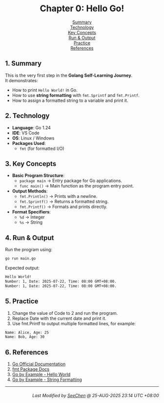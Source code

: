 <div align=center>

# Chapter 0: Hello Go!

[Summary](#1-summary)</br>
[Technology](#2-technology)</br>
[Key Concepts](#3-key-concepts)</br>
[Run & Output](#4-run--output)</br>
[Practice](#5-practice)</br>
[References](#6-references)

</div>

## 1. Summary
This is the very first step in the **Golang Self-Learning Journey**.  
It demonstrates:
- How to print `Hello World!` in Go.
- How to use **string formatting** with `fmt.Sprintf` and `fmt.Printf`.
- How to assign a formatted string to a variable and print it.

## 2. Technology
- **Language**: Go 1.24
- **IDE**: VS Code
- **OS**: Linux / Windows
- **Packages Used**:
  - `fmt` (for formatted I/O)

## 3. Key Concepts
- **Basic Program Structure**:
  - `package main` -> Entry package for Go applications.
  - `func main()` -> Main function as the program entry point.
- **Output Methods**:
  - `fmt.Println()` -> Prints with a newline.
  - `fmt.Sprintf()` -> Returns a formatted string.
  - `fmt.Printf()` -> Formats and prints directly.
- **Format Specifiers**:
  - `%d` -> Integer
  - `%s` -> String

## 4. Run & Output
Run the program using:
```bash
go run main.go
```

Expected output:
```bash
Hello World!
Number: 1, Date: 2025-07-22, Time: 08:00 GMT+08:00.
Number: 1, Date: 2025-07-22, Time: 08:00 GMT+08:00.
```

## 5. Practice
1. Change the value of Code to 2 and run the program.
2. Replace Date with the current date and print it.
3. Use fmt.Printf to output multiple formatted lines, for example:
```bash
Name: Alice, Age: 25
Name: Bob, Age: 30
```

## 6. References
1. [Go Official Documentation](https://go.dev/doc/)
2. [fmt Package Docs](https://pkg.go.dev/fmt)
3. [Go by Example - Hello World](https://gobyexample.com/hello-world)
4. [Go by Example - String Formatting](https://gobyexample.com/string-formatting)

---
<div align="right">

###### *Last Modified by [SeeChen](https://github.com/SeeChen/) @ 25-AUG-2025 23:14 UTC +08:00*
</div>